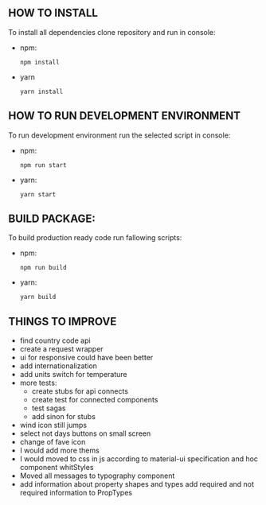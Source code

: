 ## HOW TO INSTALL

To install all dependencies clone repository and run in console:

- npm:
  ```
  npm install
  ```
- yarn

  ```
  yarn install
  ```

## HOW TO RUN DEVELOPMENT ENVIRONMENT

To run development environment run the selected script in console:

- npm:

  ```
  npm run start
  ```

- yarn:
  ```
  yarn start
  ```

## BUILD PACKAGE:

To build production ready code run fallowing scripts:

- npm:
  ```
  npm run build
  ```
- yarn:
  ```
  yarn build
  ```

## THINGS TO IMPROVE

- find country code api
- create a request wrapper
- ui for responsive could have been better
- add internationalization
- add units switch for temperature
- more tests:
  - create stubs for api connects
  - create test for connected components
  - test sagas
  - add sinon for stubs
- wind icon still jumps
- select not days buttons on small screen
- change of fave icon
- I would add more thems
- I would moved to css in js according to material-ui specification and hoc component whitStyles
- Moved all messages to typography component
- add information about property shapes and types add required and not required information to PropTypes
